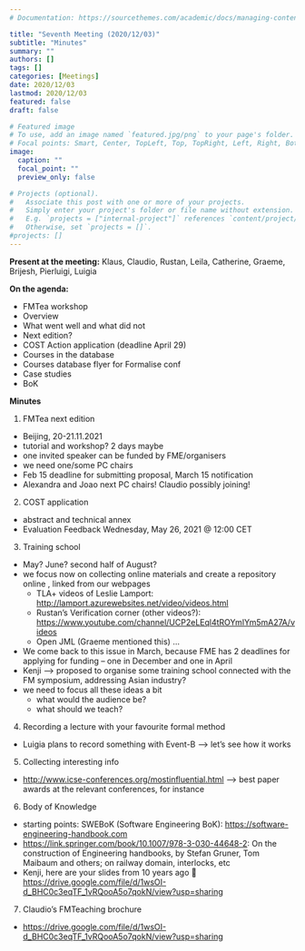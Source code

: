 ```yaml
---
# Documentation: https://sourcethemes.com/academic/docs/managing-content/

title: "Seventh Meeting (2020/12/03)"
subtitle: "Minutes"
summary: ""
authors: []
tags: []
categories: [Meetings]
date: 2020/12/03
lastmod: 2020/12/03
featured: false
draft: false

# Featured image
# To use, add an image named `featured.jpg/png` to your page's folder.
# Focal points: Smart, Center, TopLeft, Top, TopRight, Left, Right, BottomLeft, Bottom, BottomRight.
image:
  caption: ""
  focal_point: ""
  preview_only: false

# Projects (optional).
#   Associate this post with one or more of your projects.
#   Simply enter your project's folder or file name without extension.
#   E.g. `projects = ["internal-project"]` references `content/project/deep-learning/index.md`.
#   Otherwise, set `projects = []`.
#projects: []
---
```

**Present at the meeting:** Klaus, Claudio, Rustan, Leila, Catherine, Graeme, Brijesh, Pierluigi, Luigia


**On the agenda:**
 - FMTea workshop
 - Overview
 - What went well and what did not
 - Next edition?
 - COST Action application (deadline April 29)
 - Courses in the database
 - Courses database flyer for Formalise conf
 - Case studies
 - BoK

**Minutes**

1. FMTea next edition
 - Beijing, 20-21.11.2021
 - tutorial and workshop? 2 days maybe
 - one invited speaker can be funded by FME/organisers
 - we need one/some PC chairs
 - Feb 15 deadline for submitting proposal, March 15 notification
 - Alexandra and Joao next PC chairs! Claudio possibly joining!
 
2. COST application
 - abstract and technical annex
 - Evaluation Feedback Wednesday, May 26, 2021 @ 12:00 CET

3. Training school
 - May? June? second half of August?
 - we focus now on collecting online materials and create a repository online , linked from our webpages
      - TLA+ videos of Leslie Lamport: http://lamport.azurewebsites.net/video/videos.html
      - Rustan’s Verification corner (other videos?): https://www.youtube.com/channel/UCP2eLEql4tROYmIYm5mA27A/videos
      - Open JML (Graeme mentioned this)
      …
 - We come back to this issue in March, because FME has 2 deadlines for applying for funding – one in December and one in April
 - Kenji –> proposed to organise some training school connected with the FM symposium, addressing Asian industry?
 - we need to focus all these ideas a bit
     - what would the audience be?
     - what should we teach?
     
4. Recording a lecture with your favourite formal method
 - Luigia plans to record something with Event-B –> let’s see how it works

5. Collecting interesting info
 - http://www.icse-conferences.org/mostinfluential.html –> best paper awards at the relevant conferences, for instance

6. Body of Knowledge
 - starting points: SWEBoK (Software Engineering BoK): https://software-engineering-handbook.com
 - https://link.springer.com/book/10.1007/978-3-030-44648-2: On the construction of Engineering handbooks, by Stefan Gruner, Tom Maibaum and others; on railway domain, interlocks, etc
 - Kenji, here are your slides from 10 years ago 🙂 https://drive.google.com/file/d/1wsOI-d_BHC0c3eqTF_1vRQooA5o7qokN/view?usp=sharing

7. Claudio’s FMTeaching brochure
 - https://drive.google.com/file/d/1wsOI-d_BHC0c3eqTF_1vRQooA5o7qokN/view?usp=sharing
